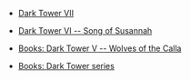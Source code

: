 
- [Dark Tower VII](/2006/11/dark-tower-vii/)

- [Dark Tower VI -- Song of Susannah](/2006/10/dark-tower-vi-song-of-susannah/)

- [Books: Dark Tower V -- Wolves of the Calla](/2005/09/books-dark-tower-v-wolves-of-the-calla/)

- [Books: Dark Tower series](/2005/03/books-dark-tower-series/)
